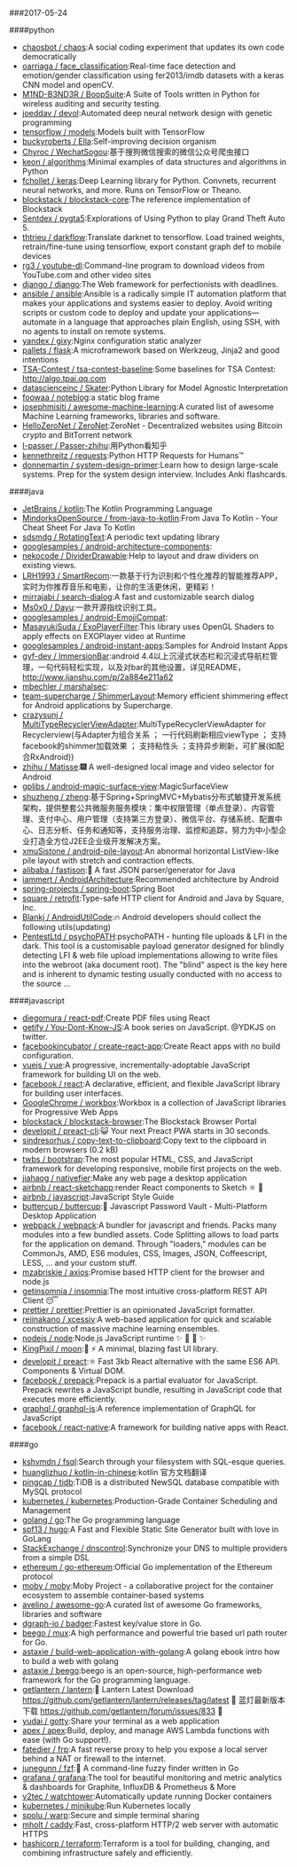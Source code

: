 ###2017-05-24

####python
* [chaosbot / chaos](https://github.com/chaosbot/chaos):A social coding experiment that updates its own code democratically
* [oarriaga / face_classification](https://github.com/oarriaga/face_classification):Real-time face detection and emotion/gender classification using fer2013/imdb datasets with a keras CNN model and openCV.
* [M1ND-B3ND3R / BoopSuite](https://github.com/M1ND-B3ND3R/BoopSuite):A Suite of Tools written in Python for wireless auditing and security testing.
* [joeddav / devol](https://github.com/joeddav/devol):Automated deep neural network design with genetic programming
* [tensorflow / models](https://github.com/tensorflow/models):Models built with TensorFlow
* [buckyroberts / Ella](https://github.com/buckyroberts/Ella):Self-improving decision organism
* [Chyroc / WechatSogou](https://github.com/Chyroc/WechatSogou):基于搜狗微信搜索的微信公众号爬虫接口
* [keon / algorithms](https://github.com/keon/algorithms):Minimal examples of data structures and algorithms in Python
* [fchollet / keras](https://github.com/fchollet/keras):Deep Learning library for Python. Convnets, recurrent neural networks, and more. Runs on TensorFlow or Theano.
* [blockstack / blockstack-core](https://github.com/blockstack/blockstack-core):The reference implementation of Blockstack
* [Sentdex / pygta5](https://github.com/Sentdex/pygta5):Explorations of Using Python to play Grand Theft Auto 5.
* [thtrieu / darkflow](https://github.com/thtrieu/darkflow):Translate darknet to tensorflow. Load trained weights, retrain/fine-tune using tensorflow, export constant graph def to mobile devices
* [rg3 / youtube-dl](https://github.com/rg3/youtube-dl):Command-line program to download videos from YouTube.com and other video sites
* [django / django](https://github.com/django/django):The Web framework for perfectionists with deadlines.
* [ansible / ansible](https://github.com/ansible/ansible):Ansible is a radically simple IT automation platform that makes your applications and systems easier to deploy. Avoid writing scripts or custom code to deploy and update your applications— automate in a language that approaches plain English, using SSH, with no agents to install on remote systems.
* [yandex / gixy](https://github.com/yandex/gixy):Nginx configuration static analyzer
* [pallets / flask](https://github.com/pallets/flask):A microframework based on Werkzeug, Jinja2 and good intentions
* [TSA-Contest / tsa-contest-baseline](https://github.com/TSA-Contest/tsa-contest-baseline):Some baselines for TSA Contest: http://algo.tpai.qq.com
* [datascienceinc / Skater](https://github.com/datascienceinc/Skater):Python Library for Model Agnostic Interpretation
* [foowaa / noteblog](https://github.com/foowaa/noteblog):a static blog frame
* [josephmisiti / awesome-machine-learning](https://github.com/josephmisiti/awesome-machine-learning):A curated list of awesome Machine Learning frameworks, libraries and software.
* [HelloZeroNet / ZeroNet](https://github.com/HelloZeroNet/ZeroNet):ZeroNet - Decentralized websites using Bitcoin crypto and BitTorrent network
* [l-passer / Passer-zhihu](https://github.com/l-passer/Passer-zhihu):用Python看知乎
* [kennethreitz / requests](https://github.com/kennethreitz/requests):Python HTTP Requests for Humans™
* [donnemartin / system-design-primer](https://github.com/donnemartin/system-design-primer):Learn how to design large-scale systems. Prep for the system design interview. Includes Anki flashcards.

####java
* [JetBrains / kotlin](https://github.com/JetBrains/kotlin):The Kotlin Programming Language
* [MindorksOpenSource / from-java-to-kotlin](https://github.com/MindorksOpenSource/from-java-to-kotlin):From Java To Kotlin - Your Cheat Sheet For Java To Kotlin
* [sdsmdg / RotatingText](https://github.com/sdsmdg/RotatingText):A periodic text updating library
* [googlesamples / android-architecture-components](https://github.com/googlesamples/android-architecture-components):
* [nekocode / DividerDrawable](https://github.com/nekocode/DividerDrawable):Help to layout and draw dividers on existing views.
* [LRH1993 / SmartRecom](https://github.com/LRH1993/SmartRecom):一款基于行为识别和个性化推荐的智能推荐APP，实时为你推荐音乐和电影，让你的生活更休闲，更精彩！
* [mirrajabi / search-dialog](https://github.com/mirrajabi/search-dialog):A fast and customizable search dialog
* [Ms0x0 / Dayu](https://github.com/Ms0x0/Dayu):一款开源指纹识别工具。
* [googlesamples / android-EmojiCompat](https://github.com/googlesamples/android-EmojiCompat):
* [MasayukiSuda / ExoPlayerFilter](https://github.com/MasayukiSuda/ExoPlayerFilter):This library uses OpenGL Shaders to apply effects on EXOPlayer video at Runtime
* [googlesamples / android-instant-apps](https://github.com/googlesamples/android-instant-apps):Samples for Android Instant Apps
* [gyf-dev / ImmersionBar](https://github.com/gyf-dev/ImmersionBar):android 4.4以上沉浸式状态栏和沉浸式导航栏管理，一句代码轻松实现，以及对bar的其他设置，详见README， http://www.jianshu.com/p/2a884e211a62
* [mbechler / marshalsec](https://github.com/mbechler/marshalsec):
* [team-supercharge / ShimmerLayout](https://github.com/team-supercharge/ShimmerLayout):Memory efficient shimmering effect for Android applications by Supercharge.
* [crazysunj / MultiTypeRecyclerViewAdapter](https://github.com/crazysunj/MultiTypeRecyclerViewAdapter):MultiTypeRecyclerViewAdapter for Recyclerview(与Adapter为组合关系 ； 一行代码刷新相应viewType ； 支持facebook的shimmer加载效果 ； 支持粘性头 ；支持异步刷新，可扩展(如配合RxAndroid))
* [zhihu / Matisse](https://github.com/zhihu/Matisse):🎆 A well-designed local image and video selector for Android
* [gplibs / android-magic-surface-view](https://github.com/gplibs/android-magic-surface-view):MagicSurfaceView
* [shuzheng / zheng](https://github.com/shuzheng/zheng):基于Spring+SpringMVC+Mybatis分布式敏捷开发系统架构，提供整套公共微服务服务模块：集中权限管理（单点登录）、内容管理、支付中心、用户管理（支持第三方登录）、微信平台、存储系统、配置中心、日志分析、任务和通知等，支持服务治理、监控和追踪，努力为中小型企业打造全方位J2EE企业级开发解决方案。
* [xmuSistone / android-pile-layout](https://github.com/xmuSistone/android-pile-layout):An abnormal horizontal ListView-like pile layout with stretch and contraction effects.
* [alibaba / fastjson](https://github.com/alibaba/fastjson):🚄 A fast JSON parser/generator for Java
* [iammert / AndroidArchitecture](https://github.com/iammert/AndroidArchitecture):Recommended architecture by Android
* [spring-projects / spring-boot](https://github.com/spring-projects/spring-boot):Spring Boot
* [square / retrofit](https://github.com/square/retrofit):Type-safe HTTP client for Android and Java by Square, Inc.
* [Blankj / AndroidUtilCode](https://github.com/Blankj/AndroidUtilCode):🔥 Android developers should collect the following utils(updating)
* [PentestLtd / psychoPATH](https://github.com/PentestLtd/psychoPATH):psychoPATH - hunting file uploads & LFI in the dark. This tool is a customisable payload generator designed for blindly detecting LFI & web file upload implementations allowing to write files into the webroot (aka document root). The "blind" aspect is the key here and is inherent to dynamic testing usually conducted with no access to the source …

####javascript
* [diegomura / react-pdf](https://github.com/diegomura/react-pdf):Create PDF files using React
* [getify / You-Dont-Know-JS](https://github.com/getify/You-Dont-Know-JS):A book series on JavaScript. @YDKJS on twitter.
* [facebookincubator / create-react-app](https://github.com/facebookincubator/create-react-app):Create React apps with no build configuration.
* [vuejs / vue](https://github.com/vuejs/vue):A progressive, incrementally-adoptable JavaScript framework for building UI on the web.
* [facebook / react](https://github.com/facebook/react):A declarative, efficient, and flexible JavaScript library for building user interfaces.
* [GoogleChrome / workbox](https://github.com/GoogleChrome/workbox):Workbox is a collection of JavaScript libraries for Progressive Web Apps
* [blockstack / blockstack-browser](https://github.com/blockstack/blockstack-browser):The Blockstack Browser Portal
* [developit / preact-cli](https://github.com/developit/preact-cli):😺 Your next Preact PWA starts in 30 seconds.
* [sindresorhus / copy-text-to-clipboard](https://github.com/sindresorhus/copy-text-to-clipboard):Copy text to the clipboard in modern browsers (0.2 kB)
* [twbs / bootstrap](https://github.com/twbs/bootstrap):The most popular HTML, CSS, and JavaScript framework for developing responsive, mobile first projects on the web.
* [jiahaog / nativefier](https://github.com/jiahaog/nativefier):Make any web page a desktop application
* [airbnb / react-sketchapp](https://github.com/airbnb/react-sketchapp):render React components to Sketch ⚛️ 💎
* [airbnb / javascript](https://github.com/airbnb/javascript):JavaScript Style Guide
* [buttercup / buttercup](https://github.com/buttercup/buttercup):🔑 Javascript Password Vault - Multi-Platform Desktop Application
* [webpack / webpack](https://github.com/webpack/webpack):A bundler for javascript and friends. Packs many modules into a few bundled assets. Code Splitting allows to load parts for the application on demand. Through "loaders," modules can be CommonJs, AMD, ES6 modules, CSS, Images, JSON, Coffeescript, LESS, ... and your custom stuff.
* [mzabriskie / axios](https://github.com/mzabriskie/axios):Promise based HTTP client for the browser and node.js
* [getinsomnia / insomnia](https://github.com/getinsomnia/insomnia):The most intuitive cross-platform REST API Client 😴
* [prettier / prettier](https://github.com/prettier/prettier):Prettier is an opinionated JavaScript formatter.
* [reiinakano / xcessiv](https://github.com/reiinakano/xcessiv):A web-based application for quick and scalable construction of massive machine learning ensembles.
* [nodejs / node](https://github.com/nodejs/node):Node.js JavaScript runtime ✨ 🐢 🚀 ✨
* [KingPixil / moon](https://github.com/KingPixil/moon):🌚 ⚡️ A minimal, blazing fast UI library.
* [developit / preact](https://github.com/developit/preact):⚛️ Fast 3kb React alternative with the same ES6 API. Components & Virtual DOM.
* [facebook / prepack](https://github.com/facebook/prepack):Prepack is a partial evaluator for JavaScript. Prepack rewrites a JavaScript bundle, resulting in JavaScript code that executes more efficiently.
* [graphql / graphql-js](https://github.com/graphql/graphql-js):A reference implementation of GraphQL for JavaScript
* [facebook / react-native](https://github.com/facebook/react-native):A framework for building native apps with React.

####go
* [kshvmdn / fsql](https://github.com/kshvmdn/fsql):Search through your filesystem with SQL-esque queries.
* [huanglizhuo / kotlin-in-chinese](https://github.com/huanglizhuo/kotlin-in-chinese):kotlin 官方文档翻译
* [pingcap / tidb](https://github.com/pingcap/tidb):TiDB is a distributed NewSQL database compatible with MySQL protocol
* [kubernetes / kubernetes](https://github.com/kubernetes/kubernetes):Production-Grade Container Scheduling and Management
* [golang / go](https://github.com/golang/go):The Go programming language
* [spf13 / hugo](https://github.com/spf13/hugo):A Fast and Flexible Static Site Generator built with love in GoLang
* [StackExchange / dnscontrol](https://github.com/StackExchange/dnscontrol):Synchronize your DNS to multiple providers from a simple DSL
* [ethereum / go-ethereum](https://github.com/ethereum/go-ethereum):Official Go implementation of the Ethereum protocol
* [moby / moby](https://github.com/moby/moby):Moby Project - a collaborative project for the container ecosystem to assemble container-based systems
* [avelino / awesome-go](https://github.com/avelino/awesome-go):A curated list of awesome Go frameworks, libraries and software
* [dgraph-io / badger](https://github.com/dgraph-io/badger):Fastest key/value store in Go.
* [beego / mux](https://github.com/beego/mux):A high performance and powerful trie based url path router for Go.
* [astaxie / build-web-application-with-golang](https://github.com/astaxie/build-web-application-with-golang):A golang ebook intro how to build a web with golang
* [astaxie / beego](https://github.com/astaxie/beego):beego is an open-source, high-performance web framework for the Go programming language.
* [getlantern / lantern](https://github.com/getlantern/lantern):🔴 Lantern Latest Download https://github.com/getlantern/lantern/releases/tag/latest 🔴 蓝灯最新版本下载 https://github.com/getlantern/forum/issues/833 🔴
* [yudai / gotty](https://github.com/yudai/gotty):Share your terminal as a web application
* [apex / apex](https://github.com/apex/apex):Build, deploy, and manage AWS Lambda functions with ease (with Go support!).
* [fatedier / frp](https://github.com/fatedier/frp):A fast reverse proxy to help you expose a local server behind a NAT or firewall to the internet.
* [junegunn / fzf](https://github.com/junegunn/fzf):🌸 A command-line fuzzy finder written in Go
* [grafana / grafana](https://github.com/grafana/grafana):The tool for beautiful monitoring and metric analytics & dashboards for Graphite, InfluxDB & Prometheus & More
* [v2tec / watchtower](https://github.com/v2tec/watchtower):Automatically update running Docker containers
* [kubernetes / minikube](https://github.com/kubernetes/minikube):Run Kubernetes locally
* [spolu / warp](https://github.com/spolu/warp):Secure and simple terminal sharing
* [mholt / caddy](https://github.com/mholt/caddy):Fast, cross-platform HTTP/2 web server with automatic HTTPS
* [hashicorp / terraform](https://github.com/hashicorp/terraform):Terraform is a tool for building, changing, and combining infrastructure safely and efficiently.
